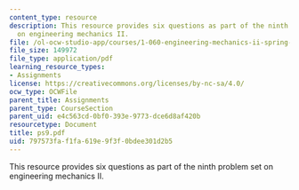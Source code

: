 ```yaml
---
content_type: resource
description: This resource provides six questions as part of the ninth problem set
  on engineering mechanics II.
file: /ol-ocw-studio-app/courses/1-060-engineering-mechanics-ii-spring-2006/797573faf1fa619e9f3f0bdee301d2b5_ps9.pdf
file_size: 149972
file_type: application/pdf
learning_resource_types:
- Assignments
license: https://creativecommons.org/licenses/by-nc-sa/4.0/
ocw_type: OCWFile
parent_title: Assignments
parent_type: CourseSection
parent_uid: e4c563cd-0bf0-393e-9773-dce6d8af420b
resourcetype: Document
title: ps9.pdf
uid: 797573fa-f1fa-619e-9f3f-0bdee301d2b5
---
```

This resource provides six questions as part of the ninth problem set on engineering mechanics II.